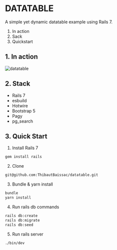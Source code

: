 # DATATABLE

A simple yet dynamic datatable example using Rails 7.

1. In action
2. Sack
3. Quickstart

## 1. In action
![datatable](https://user-images.githubusercontent.com/59996803/146937558-113ac585-ece8-4277-b27e-3ceebdc9daad.gif)

## 2. Stack
- Rails 7
- esbuild
- Hotwire
- Bootstrap 5
- Pagy
- pg_search

## 3. Quick Start

1. Install Rails 7
  ```bash
  gem install rails
  ```

2. Clone
  ```bash
  git@github.com:ThibautBaissac/datatable.git
  ```

3. Bundle & yarn install
  ```bash
  bundle
  yarn install
  ```

4. Run rails db commands
  ```bash
  rails db:create
  rails db:migrate
  rails db:seed
  ```

5. Run rails server
  ```bash
  ./bin/dev
  ```
